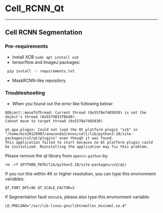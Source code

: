 # Cell_RCNN_Qt
---
## Cell RCNN Segmentation

### Pre-requirements
- Install XCB
`sudo apt install xcb`
- tensorflow and ImageJ packages:
```bash
 pip install -r requirements.txt
```
- MaskRCNN-like repository

### Troubleshooting
- When you found out the error like following below:
```
QObject::moveToThread: Current thread (0x5578e7485030) is not the object's thread (0x5579015f8b40).
Cannot move to target thread (0x5578e7485030)

qt.qpa.plugin: Could not load the Qt platform plugin "xcb" in "/home/min20120907/anaconda3/envs/cell/lib/python3.10/site-packages/cv2/qt/plugins" even though it was found.
This application failed to start because no Qt platform plugin could be initialized. Reinstalling the application may fix this problem.
```

Please remove the qt library from `opencv-python` by:
```
rm -rf $PYTHON_PATH/lib/python3.10/site-packages/cv2/qt/
```

If you run this within 4K or higher resolution, you can type this environment variables:
```
QT_FONT_DPI=96 QT_SCALE_FACTOR=2
```

If Segmentation fault occurs, please also type this environment variable:
```
LD_PRELOAD="/usr/lib-linux-gnu/libtcmalloc_minimal.so.4"
```

